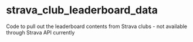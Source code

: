 # strava_club_leaderboard_data
Code to pull out the leaderboard contents from Strava clubs - not available through Strava API currently
